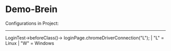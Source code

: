 # Demo-Brein


Configurations in Project:
___________________________                                   
LoginTest->beforeClass()-> loginPage.chromeDriverConnection("L");
| "L" = Linux
| "W" = Windows

